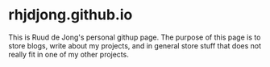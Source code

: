 # rhjdjong.github.io

This is Ruud de Jong's personal githup page.
The purpose of this page is to store blogs,
write about my projects, and in general
store stuff that does not really fit in
one of my other projects.
